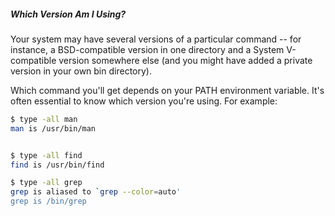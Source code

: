 ##### Which Version Am I Using?
Your system may have several versions of a particular command -- for instance, a BSD-compatible version in one directory and a System V-compatible version somewhere else (and you might have added a private version in your own bin directory). 

Which command you'll get depends on your PATH environment variable. It's often essential to know which version you're using. For example:

``` sh
$ type -all man
man is /usr/bin/man


$ type -all find
find is /usr/bin/find

$ type -all grep
grep is aliased to `grep --color=auto'
grep is /bin/grep

```
